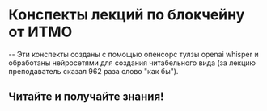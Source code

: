 # Конспекты лекций по блокчейну от ИТМО
--
Эти конспекты созданы с помощью опенсорс тулзы openai whisper и обработаны нейросетями для создания читабельного вида (за лекцию преподаватель сказал 962 раза слово "как бы").
## Читайте и получайте знания!
